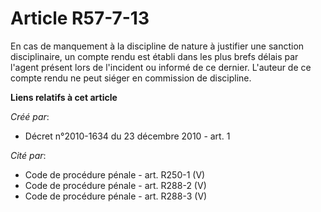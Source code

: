 # Article R57-7-13

En cas de manquement à la discipline de nature à justifier une sanction disciplinaire, un compte rendu est établi dans les
plus brefs délais par l'agent présent lors de l'incident ou informé de ce dernier. L'auteur de ce compte rendu ne peut siéger
en commission de discipline.

**Liens relatifs à cet article**

_Créé par_:

  - Décret n°2010-1634 du 23 décembre 2010 - art. 1

_Cité par_:

  - Code de procédure pénale - art. R250-1 (V)
  - Code de procédure pénale - art. R288-2 (V)
  - Code de procédure pénale - art. R288-3 (V)

